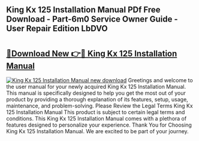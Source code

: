 ## King Kx 125 Installation Manual PDf Free Download - Part-6m0 Service Owner Guide - User Repair Edition LbDVO

# <h2><a href="http://bc80357.oget.top/?id=King+Kx+125+Installation+Manual">🔗Download New 👉🔴 King Kx 125 Installation Manual</a></h2>

[![King Kx 125 Installation Manual new download](https://i.imgur.com/5g1atiW.png)](http://bc80357.oget.top/?id=King+Kx+125+Installation+Manual)
Greetings and welcome to the user manual for your newly acquired King Kx 125 Installation Manual. This manual is specifically designed to help you get the most out of your product by providing a thorough explanation of its features, setup, usage, maintenance, and problem-solving. Please Review the Legal Terms King Kx 125 Installation Manual This product is subject to certain legal terms and conditions. This King Kx 125 Installation Manual comes with a plethora of features designed to personalize your experience. Thank You for Choosing King Kx 125 Installation Manual. We are excited to be part of your journey.
